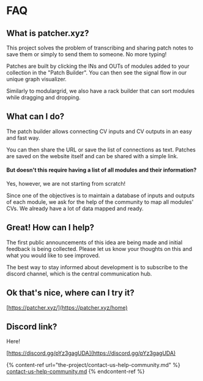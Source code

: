 # FAQ

## What is patcher.xyz?

This project solves the problem of transcribing and sharing patch notes to save them or simply to send them to someone. No more typing!

Patches are built by clicking the INs and OUTs of modules added to your collection in the "Patch Builder". You can then see the signal flow in our unique graph visualizer.

Similarly to modulargrid, we also have a rack builder that can sort modules while dragging and dropping.

## What can I do?

The patch builder allows connecting CV inputs and CV outputs in an easy and fast way.

You can then share the URL or save the list of connections as text. Patches are saved on the website itself and can be shared with a simple link.

#### But doesn't this require having a list of all modules and their information?

Yes, however, we are not starting from scratch!

Since one of the objectives is to maintain a database of inputs and outputs of each module, we ask for the help of the community to map all modules' CVs. We already have a lot of data mapped and ready.

## Great! How can I help?

The first public announcements of this idea are being made and initial feedback is being collected. Please let us know your thoughts on this and what you would like to see improved.

The best way to stay informed about development is to subscribe to the discord channel, which is the central communication hub.

## Ok that's nice, where can I try it?

[https://patcher.xyz/](https://patcher.xyz/home)

## Discord link?

Here!

[https://discord.gg/pYz3gagUDA](https://discord.gg/pYz3gagUDA)

{% content-ref url="the-project/contact-us-help-community.md" %}
[contact-us-help-community.md](the-project/contact-us-help-community.md)
{% endcontent-ref %}
